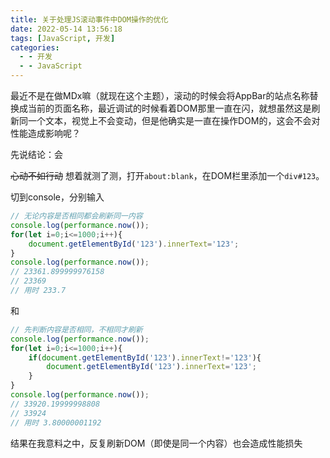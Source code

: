 ```yaml
---
title: 关于处理JS滚动事件中DOM操作的优化
date: 2022-05-14 13:56:18
tags: [JavaScript, 开发]
categories: 
  - - 开发
  - - JavaScript
---
```


最近不是在做MDx嘛（就现在这个主题），滚动的时候会将AppBar的站点名称替换成当前的页面名称，最近调试的时候看着DOM那里一直在闪，就想虽然这是刷新同一个文本，视觉上不会变动，但是他确实是一直在操作DOM的，这会不会对性能造成影响呢？

先说结论：会

~~心动不如行动~~ 想着就测了测，打开`about:blank`，在DOM栏里添加一个`div#123`。

切到console，分别输入
```javascript
// 无论内容是否相同都会刷新同一内容
console.log(performance.now());
for(let i=0;i<=1000;i++){
    document.getElementById('123').innerText='123';
}
console.log(performance.now());
// 23361.899999976158
// 23369
// 用时 233.7
```
和
```javascript
// 先判断内容是否相同，不相同才刷新
console.log(performance.now());
for(let i=0;i<=1000;i++){
    if(document.getElementById('123').innerText!='123'){
        document.getElementById('123').innerText='123';
    }
}
console.log(performance.now());
// 33920.19999998808
// 33924
// 用时 3.80000001192
```
结果在我意料之中，反复刷新DOM（即使是同一个内容）也会造成性能损失